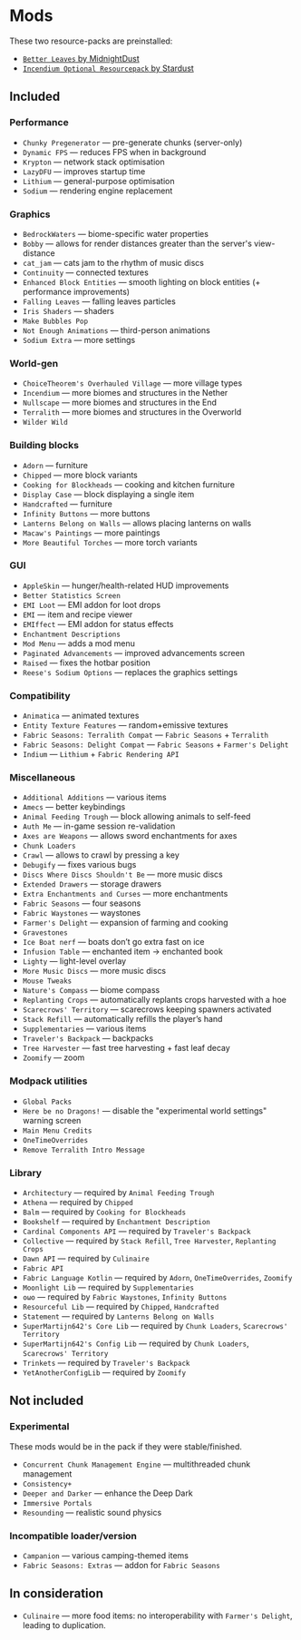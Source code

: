 # Mods

These two resource-packs are preinstalled:
- [`Better Leaves` by MidnightDust](https://modrinth.com/resourcepack/better-leaves)
- [`Incendium Optional Resourcepack` by Stardust](https://modrinth.com/resourcepack/incendium-optional-resourcepack)

## Included
### Performance
- `Chunky Pregenerator` — pre-generate chunks (server-only)
- `Dynamic FPS` — reduces FPS when in background
- `Krypton` — network stack optimisation
- `LazyDFU` — improves startup time
- `Lithium` — general-purpose optimisation
- `Sodium` — rendering engine replacement

### Graphics
- `BedrockWaters` — biome-specific water properties
- `Bobby` — allows for render distances greater than the server's view-distance
- `cat_jam` — cats jam to the rhythm of music discs 
- `Continuity` — connected textures
- `Enhanced Block Entities` — smooth lighting on block entities (+ performance improvements)
- `Falling Leaves` — falling leaves particles
- `Iris Shaders` — shaders
- `Make Bubbles Pop`
- `Not Enough Animations` — third-person animations
- `Sodium Extra` — more settings

### World-gen
- `ChoiceTheorem's Overhauled Village` — more village types
- `Incendium` — more biomes and structures in the Nether
- `Nullscape` — more biomes and structures in the End
- `Terralith` — more biomes and structures in the Overworld
- `Wilder Wild`

### Building blocks
- `Adorn` — furniture
- `Chipped` — more block variants
- `Cooking for Blockheads` — cooking and kitchen furniture
- `Display Case` — block displaying a single item
- `Handcrafted` — furniture
- `Infinity Buttons` — more buttons
- `Lanterns Belong on Walls` — allows placing lanterns on walls
- `Macaw's Paintings` — more paintings
- `More Beautiful Torches` — more torch variants

### GUI
- `AppleSkin` — hunger/health-related HUD improvements
- `Better Statistics Screen`
- `EMI Loot` — EMI addon for loot drops
- `EMI` — item and recipe viewer
- `EMIffect` — EMI addon for status effects
- `Enchantment Descriptions`
- `Mod Menu` — adds a mod menu
- `Paginated Advancements` — improved advancements screen
- `Raised` — fixes the hotbar position
- `Reese's Sodium Options` — replaces the graphics settings

### Compatibility
- `Animatica` — animated textures
- `Entity Texture Features` — random+emissive textures
- `Fabric Seasons: Terralith Compat` — `Fabric Seasons` + `Terralith` 
- `Fabric Seasons: Delight Compat` — `Fabric Seasons` + `Farmer's Delight` 
- `Indium` — `Lithium` + `Fabric Rendering API`

### Miscellaneous
- `Additional Additions` — various items
- `Amecs` — better keybindings
- `Animal Feeding Trough` — block allowing animals to self-feed
- `Auth Me` — in-game session re-validation
- `Axes are Weapons` — allows sword enchantments for axes
- `Chunk Loaders`
- `Crawl` — allows to crawl by pressing a key
- `Debugify` — fixes various bugs
- `Discs Where Discs Shouldn't Be` — more music discs
- `Extended Drawers` — storage drawers
- `Extra Enchantments and Curses` — more enchantments
- `Fabric Seasons` — four seasons
- `Fabric Waystones` — waystones
- `Farmer's Delight` — expansion of farming and cooking
- `Gravestones`
- `Ice Boat nerf` — boats don’t go extra fast on ice
- `Infusion Table` — enchanted item → enchanted book
- `Lighty` — light-level overlay
- `More Music Discs` — more music discs
- `Mouse Tweaks`
- `Nature's Compass` — biome compass
- `Replanting Crops` — automatically replants crops harvested with a hoe
- `Scarecrows' Territory` — scarecrows keeping spawners activated
- `Stack Refill` — automatically refills the player’s hand
- `Supplementaries` — various items
- `Traveler's Backpack` — backpacks
- `Tree Harvester` — fast tree harvesting + fast leaf decay
- `Zoomify` — zoom

### Modpack utilities
- `Global Packs`
- `Here be no Dragons!` — disable the "experimental world settings" warning screen
- `Main Menu Credits`
- `OneTimeOverrides`
- `Remove Terralith Intro Message`

### Library
- `Architectury` — required by `Animal Feeding Trough`
- `Athena` — required by `Chipped`
- `Balm` — required by `Cooking for Blockheads`
- `Bookshelf` — required by `Enchantment Description`
- `Cardinal Components API` — required by `Traveler's Backpack`
- `Collective` — required by `Stack Refill`, `Tree Harvester`, `Replanting Crops`
- `Dawn API` — required by `Culinaire`
- `Fabric API`
- `Fabric Language Kotlin` — required by `Adorn`, `OneTimeOverrides`, `Zoomify`
- `Moonlight Lib` — required by `Supplementaries`
- `oωo` — required by `Fabric Waystones`, `Infinity Buttons`
- `Resourceful Lib` — required by `Chipped`, `Handcrafted`
- `Statement` — required by `Lanterns Belong on Walls`
- `SuperMartijn642's Core Lib` — required by `Chunk Loaders`, `Scarecrows' Territory`
- `SuperMartijn642's Config Lib` — required by `Chunk Loaders`, `Scarecrows' Territory`
- `Trinkets` — required by `Traveler's Backpack`
- `YetAnotherConfigLib` — required by `Zoomify`

## Not included
### Experimental
These mods would be in the pack if they were stable/finished.
- `Concurrent Chunk Management Engine` — multithreaded chunk management
- `Consistency+`
- `Deeper and Darker` — enhance the Deep Dark
- `Immersive Portals`
- `Resounding` — realistic sound physics

### Incompatible loader/version
- `Campanion` — various camping-themed items
- `Fabric Seasons: Extras` — addon for `Fabric Seasons`

## In consideration
- `Culinaire` — more food items: no interoperability with `Farmer's Delight`, leading to duplication.